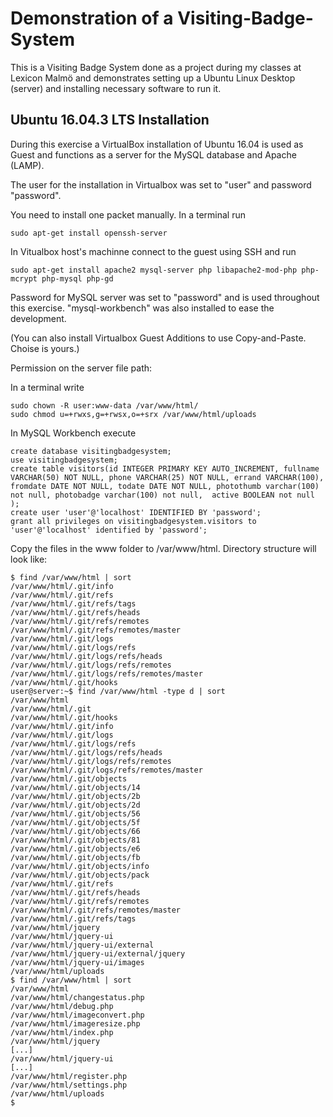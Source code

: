 # Demonstration of a Visiting-Badge-System

This is a Visiting Badge System done as a project during my classes at Lexicon Malmö and demonstrates setting up a Ubuntu Linux Desktop (server) and installing necessary software to run it.

## Ubuntu 16.04.3 LTS Installation

During this exercise a VirtualBox installation of Ubuntu 16.04 is used as Guest and functions as a server for the MySQL database and Apache (LAMP).

The user for the installation in Virtualbox was set to "user" and password "password".

You need to install one packet manually. In a terminal run
```
sudo apt-get install openssh-server 
```
In Vitualbox host's machinne connect to the guest using SSH and run
```
sudo apt-get install apache2 mysql-server php libapache2-mod-php php-mcrypt php-mysql php-gd
```

Password for MySQL server was set to "password" and is used throughout this exercise. "mysql-workbench" was also installed to ease the development.

(You can also install Virtualbox Guest Additions to use Copy-and-Paste. Choise is yours.)

Permission on the server file path:

In a terminal write
```
sudo chown -R user:www-data /var/www/html/
sudo chmod u=+rwxs,g=+rwsx,o=+srx /var/www/html/uploads
```

In MySQL Workbench execute
```
create database visitingbadgesystem;
use visitingbadgesystem;
create table visitors(id INTEGER PRIMARY KEY AUTO_INCREMENT, fullname VARCHAR(50) NOT NULL, phone VARCHAR(25) NOT NULL, errand VARCHAR(100), fromdate DATE NOT NULL, todate DATE NOT NULL, photothumb varchar(100) not null, photobadge varchar(100) not null,  active BOOLEAN not null );
create user 'user'@'localhost' IDENTIFIED BY 'password';
grant all privileges on visitingbadgesystem.visitors to 'user'@'localhost' identified by 'password';
```

Copy the files in the www folder to /var/www/html. Directory structure will look like:
```
$ find /var/www/html | sort
/var/www/html/.git/info
/var/www/html/.git/refs
/var/www/html/.git/refs/tags
/var/www/html/.git/refs/heads
/var/www/html/.git/refs/remotes
/var/www/html/.git/refs/remotes/master
/var/www/html/.git/logs
/var/www/html/.git/logs/refs
/var/www/html/.git/logs/refs/heads
/var/www/html/.git/logs/refs/remotes
/var/www/html/.git/logs/refs/remotes/master
/var/www/html/.git/hooks
user@server:~$ find /var/www/html -type d | sort
/var/www/html
/var/www/html/.git
/var/www/html/.git/hooks
/var/www/html/.git/info
/var/www/html/.git/logs
/var/www/html/.git/logs/refs
/var/www/html/.git/logs/refs/heads
/var/www/html/.git/logs/refs/remotes
/var/www/html/.git/logs/refs/remotes/master
/var/www/html/.git/objects
/var/www/html/.git/objects/14
/var/www/html/.git/objects/2b
/var/www/html/.git/objects/2d
/var/www/html/.git/objects/56
/var/www/html/.git/objects/5f
/var/www/html/.git/objects/66
/var/www/html/.git/objects/81
/var/www/html/.git/objects/e6
/var/www/html/.git/objects/fb
/var/www/html/.git/objects/info
/var/www/html/.git/objects/pack
/var/www/html/.git/refs
/var/www/html/.git/refs/heads
/var/www/html/.git/refs/remotes
/var/www/html/.git/refs/remotes/master
/var/www/html/.git/refs/tags
/var/www/html/jquery
/var/www/html/jquery-ui
/var/www/html/jquery-ui/external
/var/www/html/jquery-ui/external/jquery
/var/www/html/jquery-ui/images
/var/www/html/uploads
$ find /var/www/html | sort
/var/www/html
/var/www/html/changestatus.php
/var/www/html/debug.php
/var/www/html/imageconvert.php
/var/www/html/imageresize.php
/var/www/html/index.php
/var/www/html/jquery
[...]
/var/www/html/jquery-ui
[...]
/var/www/html/register.php
/var/www/html/settings.php
/var/www/html/uploads
$ 
```
